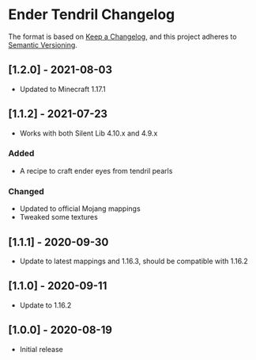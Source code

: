 # Ender Tendril Changelog

The format is based on [Keep a Changelog](https://keepachangelog.com/en/1.0.0/),
and this project adheres to [Semantic Versioning](https://semver.org/spec/v2.0.0.html).

## [1.2.0] - 2021-08-03
- Updated to Minecraft 1.17.1

## [1.1.2] - 2021-07-23
- Works with both Silent Lib 4.10.x and 4.9.x
### Added
- A recipe to craft ender eyes from tendril pearls
### Changed
- Updated to official Mojang mappings
- Tweaked some textures

## [1.1.1] - 2020-09-30
- Update to latest mappings and 1.16.3, should be compatible with 1.16.2

## [1.1.0] - 2020-09-11
- Update to 1.16.2

## [1.0.0] - 2020-08-19
- Initial release
